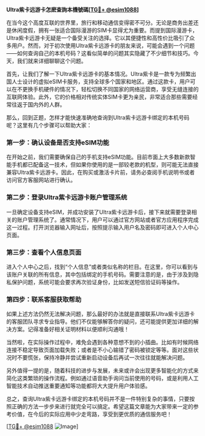 **Ultra紫卡远游卡怎麽查詢本機號碼[[TG💪+ @esim1088](https://t.me/s/esim1088)]**

在当今这个高度互联的世界里，旅行和移动通信变得密不可分。无论是商务出差还是休闲度假，拥有一张适合国际漫游的SIM卡显得尤为重要。而提到国际漫游卡，Ultra紫卡远游卡无疑是一个备受关注的选择。它以其便捷性和高性价比吸引了众多用户。然而，对于初次使用Ultra紫卡远游卡的朋友来说，可能会遇到一个问题——如何查询自己的本机号码？这看似简单的问题其实隐藏了不少细节和技巧。今天，我们就来详细聊聊这个问题。

首先，让我们了解一下Ultra紫卡远游卡的基本情况。Ultra紫卡是一款专为频繁出国人士设计的虚拟eSIM卡服务，支持全球多个国家和地区。通过这款卡，用户可以在不更换手机硬件的情况下，轻松切换不同国家的网络运营商，享受无缝连接的互联网体验。此外，它的价格相对传统实体SIM卡更为亲民，非常适合那些需要经常往返于国内外的人群。

那么，回到正题，怎样才能快速准确地查询到Ultra紫卡远游卡绑定的本机号码呢？这里有几个步骤可以帮助大家：

### 第一步：确认设备是否支持eSIM功能

在开始之前，我们需要确保自己的手机支持eSIM功能。目前市面上大多数新款智能手机都已配备这一技术，但如果你使用的是一部较老款的机型，则可能无法直接兼容Ultra紫卡远游卡。因此，在购买或激活卡片前，请务必查阅手机说明书或者访问官方客服网站进行确认。

### 第二步：登录Ultra紫卡远游卡账户管理系统

一旦确定设备支持eSIM，并成功安装了Ultra紫卡远游卡后，接下来就需要登录相关的账户管理系统了。通常情况下，用户可以通过官方网站或者官方应用程序完成这一过程。打开浏览器输入网址后，按照提示输入用户名及密码即可进入个人中心页面。

### 第三步：查看个人信息页面

进入个人中心之后，找到“个人信息”或者类似名称的栏目。在这里，你可以看到与该账户关联的所有信息，其中包括绑定的手机号码。需要注意的是，由于涉及到隐私保护问题，系统可能会要求再次验证身份，比如发送短信验证码等操作。

### 第四步：联系客服获取帮助

如果上述方法仍然无法解决问题，那么最好的办法就是直接联系Ultra紫卡远游卡的客服团队寻求专业指导。他们不仅能够解答你的疑问，还可能提供更加详细的解决方案。记得准备好相关证明材料以便顺利沟通哦！

当然啦，在实际操作过程中，难免会遇到各种意想不到的小插曲。比如有时候网络连接不稳定导致页面加载失败；或者是不小心输错了密码被锁定等等。面对这些状况时不要慌张，保持冷静并尝试重新启动设备后再试一次往往就能解决问题。

另外值得一提的是，随着科技的进步与发展，未来或许会出现更多智能化的方式来简化这类繁琐的操作流程。例如通过语音助手询问当前使用的号码，或是利用人工智能技术自动推送重要通知等功能都将大大提升用户体验感。

总之，查询Ultra紫卡远游卡绑定的本机号码并不是一件特别复杂的事情，只要按照正确的方法一步步来进行就完全可以搞定。希望这篇文章能为大家带来一定的参考价值，在今后的实际应用中少走弯路，享受到更优质的通信服务吧！

[[TG💪+ @esim1088](https://t.me/s/esim1088) ![Image](https://i.postimg.cc/4NQfJmqS/Snipaste-2025-05-13-00-14-12.png)]